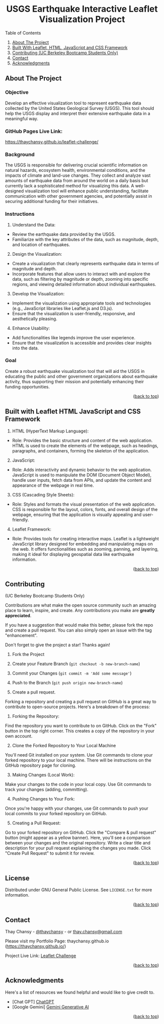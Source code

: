 <h1  align="center">USGS Earthquake Interactive Leaflet Visualization Project</h1>
<a name="readme-top"></a>


<!-- TABLE OF CONTENTS -->



Table of Contents
<ol>
<li><a href="#about-the-project">About The Project</a></li>
<li><a href="#built-with-leaflet-html-javascript-and-css-framework">Built With Leaflet, HTML, JavaScript and CSS Framework</a></li>
<li><a href="#contributing">Contributing (UC Berkeley Bootcamp Students Only) </a></li>
<li><a href="#contact">Contact</a></li>
<li><a href="#acknowledgments">Acknowledgments</a></li>
</ol>


<!-- ABOUT THE PROJECT -->

## About The Project

### Objective
Develop an effective visualization tool to represent earthquake data collected by the United States Geological Survey (USGS). This tool should help the USGS display and interpret their extensive earthquake data in a meaningful way.

### GitHub Pages Live Link:

https://thaychansy.github.io/leaflet-challenge/

### Background
The USGS is responsible for delivering crucial scientific information on natural hazards, ecosystem health, environmental conditions, and the impacts of climate and land-use changes. They collect and analyze vast amounts of earthquake data from around the world on a daily basis but currently lack a sophisticated method for visualizing this data. A well-designed visualization tool will enhance public understanding, facilitate communication with other government agencies, and potentially assist in securing additional funding for their initiatives.

### Instructions
1. Understand the Data:

- Review the earthquake data provided by the USGS.
- Familiarize with the key attributes of the data, such as magnitude, depth, and location of earthquakes.

2. Design the Visualization:

- Create a visualization that clearly represents earthquake data in terms of magnitude and depth.
- Incorporate features that allow users to interact with and explore the data, such as filtering by magnitude or depth, zooming into specific regions, and viewing detailed information about individual earthquakes.

3. Develop the Visualization:

- Implement the visualization using appropriate tools and technologies (e.g., JavaScript libraries like Leaflet.js and D3.js).
- Ensure that the visualization is user-friendly, responsive, and aesthetically pleasing.

4. Enhance Usability:

- Add functionalities like legends improve the user experience.
- Ensure that the visualization is accessible and provides clear insights into the data.

### Goal
Create a robust earthquake visualization tool that will aid the USGS in educating the public and other government organizations about earthquake activity, thus supporting their mission and potentially enhancing their funding opportunities.



   
<p  align="right">(<a  href="#readme-top">back to top</a>)</p>
  
<!-- BUILT -->


## Built with Leaflet HTML JavaScript and CSS Framework 

1. HTML (HyperText Markup Language):

- Role: Provides the basic structure and content of the web application. HTML is used to create the elements of the webpage, such as headings, paragraphs, and containers, forming the skeleton of the application.

2. JavaScript:

- Role: Adds interactivity and dynamic behavior to the web application. JavaScript is used to manipulate the DOM (Document Object Model), handle user inputs, fetch data from APIs, and update the content and appearance of the webpage in real time.

3. CSS (Cascading Style Sheets):

- Role: Styles and formats the visual presentation of the web application. CSS is responsible for the layout, colors, fonts, and overall design of the webpage, ensuring that the application is visually appealing and user-friendly.

4. Leaflet Framework:

- Role: Provides tools for creating interactive maps. Leaflet is a lightweight JavaScript library designed for embedding and manipulating maps on the web. It offers functionalities such as zooming, panning, and layering, making it ideal for displaying geospatial data like earthquake information.

  
  <p  align="right">(<a  href="#readme-top">back to top</a>)</p>


<!-- CONTRIBUTING -->

## Contributing 

(UC Berkeley Bootcamp Students Only)  

Contributions are what make the open source community such an amazing place to learn, inspire, and create. Any contributions you make are **greatly appreciated**.

  

If you have a suggestion that would make this better, please fork the repo and create a pull request. You can also simply open an issue with the tag "enhancement".

Don't forget to give the project a star! Thanks again!

1. Fork the Project

2. Create your Feature Branch (`git checkout -b new-branch-name`)

3. Commit your Changes (`git commit -m 'Add some message'`)

4. Push to the Branch (`git push origin new-branch-name`)

5. Create a pull request. 

Forking a repository and creating a pull request on GitHub is a great way to contribute to open-source projects. Here's a breakdown of the process:

1. Forking the Repository:

Find the repository you want to contribute to on GitHub.
Click on the "Fork" button in the top right corner. This creates a copy of the repository in your own account.

2. Clone the Forked Repository to Your Local Machine

You'll need Git installed on your system.
Use Git commands to clone your forked repository to your local machine. There will be instructions on the GitHub repository page for cloning.

3. Making Changes (Local Work):

Make your changes to the code in your local copy.
Use Git commands to track your changes (adding, committing).

4. Pushing Changes to Your Fork:

Once you're happy with your changes, use Git commands to push your local commits to your forked repository on GitHub.

5. Creating a Pull Request:

Go to your forked repository on GitHub.
Click the "Compare & pull request" button (might appear as a yellow banner).
Here, you'll see a comparison between your changes and the original repository.
Write a clear title and description for your pull request explaining the changes you made.
Click "Create Pull Request" to submit it for review.

<p  align="right">(<a  href="#readme-top">back to top</a>)</p>

<!-- LICENSE -->

## License

Distributed under  GNU General Public License. See `LICENSE.txt` for more information.

<p  align="right">(<a  href="#readme-top">back to top</a>)</p>

<!-- CONTACT -->

## Contact

Thay Chansy - [@thaychansy](https://twitter.com/thaychansy) - or thay.chansy@gmail.com


Please visit my Portfolio Page: thaychansy.github.io (https://thaychansy.github.io/)



Project Live Link: [Leaflet Challenge](https://thaychansy.github.io/leaflet-challenge/)
  

<p  align="right">(<a  href="#readme-top">back to top</a>)</p>


<!-- ACKNOWLEDGMENTS -->

## Acknowledgments


Here's a list of resources we found helpful and would like to give credit to. 

  
* [Chat GPT] [ChatGPT](https://chatgpt.com/)
* [Google Gemini] [Gemini Generative AI](https://gemini.google.com/app)


<p  align="right">(<a  href="#readme-top">back to top</a>)</p>

